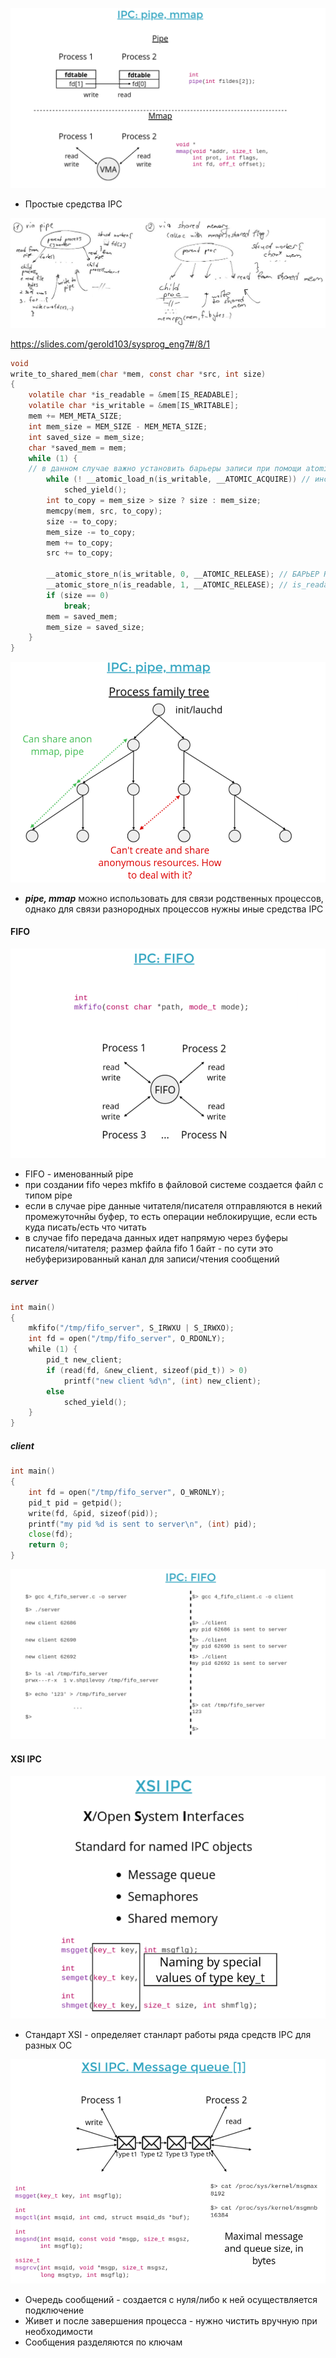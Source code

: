 
![](../_resources/Pasted%20image%2020250103232354.png)
- Простые средства IPC

![](../_resources/Pasted%20image%2020250103233336.png)

https://slides.com/gerold103/sysprog_eng7#/8/1
```C
void
write_to_shared_mem(char *mem, const char *src, int size)
{
	volatile char *is_readable = &mem[IS_READABLE];
	volatile char *is_writable = &mem[IS_WRITABLE];
	mem += MEM_META_SIZE;
	int mem_size = MEM_SIZE - MEM_META_SIZE;
	int saved_size = mem_size;
	char *saved_mem = mem;
	while (1) {
	// в данном случае важно установить барьеры записи при помощи atomic операции(нет проблем именно многопоточного конкурентного доступа, только барьеры), т.к. компилятор/процессор не знают об IPC и могут переставить инструкции 
		while (! __atomic_load_n(is_writable, __ATOMIC_ACQUIRE)) // инструкции записи в shared memory должны быть выполнены строго после установки is_writable в 1 другим процессом 
			sched_yield();
		int to_copy = mem_size > size ? size : mem_size;
		memcpy(mem, src, to_copy);
		size -= to_copy;
		mem_size -= to_copy;
		mem += to_copy;
		src += to_copy;

		__atomic_store_n(is_writable, 0, __ATOMIC_RELEASE); // БАРЬЕР RELEASE НЕОБХОДИМ, ЧТОБЫ ИНСТРУКЦИИ ЗАПИСИ БАЙТ ФАЙЛА В SHARED MEMORY ГАРАТНИРОВАННО БЫЛИ ВЫПОЛНЕНЫ ДО УСТАНОВКИ IS_WRITABLE в 0, на случай, если другой процесс будет как-то ориентироваться на этот флаг. 
		__atomic_store_n(is_readable, 1, __ATOMIC_RELEASE); // is_readable должно стать 1 строго после установки is_writable в 0, иначе теоритически возможна ситуация, когда инструкция is_readable = 1 исполниться раньше, процесс прочитает данные и установит is_writable байт shared memory в 0 одновременно с пишущим процессом
		if (size == 0)
			break;
		mem = saved_mem;
		mem_size = saved_size;
	}
}
```

![](../_resources/Pasted%20image%2020250105191957.png)
- ***pipe, mmap*** можно использовать для связи родственных процессов, однако для связи разнородных процессов нужны иные средства IPC

#### FIFO
![](../_resources/Pasted%20image%2020250105192234.png)
- FIFO - именованный pipe
- при создании fifo через mkfifo в файловой системе создается файл с типом pipe
- если в случае pipe данные читателя/писателя отправляются в некий промежуточнйы буфер, то есть операции неблокирущие, если есть куда писать/есть что читать
- в случае fifo передача данных идет напрямую через буферы писателя/читателя; размер файла fifo 1 байт - по сути это небуферизированный канал для записи/чтения сообщений

##### server
```go
int main()
{
	mkfifo("/tmp/fifo_server", S_IRWXU | S_IRWXO);
	int fd = open("/tmp/fifo_server", O_RDONLY);
	while (1) {
		pid_t new_client;
		if (read(fd, &new_client, sizeof(pid_t)) > 0)
			printf("new client %d\n", (int) new_client);
		else
			sched_yield();
	}
}
```

##### client
```go
int main()
{
	int fd = open("/tmp/fifo_server", O_WRONLY);
	pid_t pid = getpid();
	write(fd, &pid, sizeof(pid));
	printf("my pid %d is sent to server\n", (int) pid);
	close(fd);
	return 0;
}
```

![](../_resources/Pasted%20image%2020250105192901.png)

#### XSI IPC

![](../_resources/Pasted%20image%2020250105192926.png)
- Стандарт XSI - определяет станларт работы ряда средств IPC для разных ОС


![](../_resources/Pasted%20image%2020250105193108.png)
- Очередь сообщений - создается с нуля/либо к ней осуществляется подключение
- Живет и после завершения процесса - нужно чистить вручную при необходимости
- Сообщения разделяются по ключам